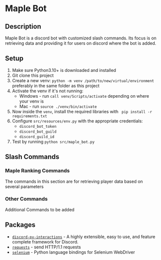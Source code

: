 # Maple Bot

## Description

Maple Bot is a discord bot with customized slash commands. Its focus is on retrieving data and providing it for users on
discord where the bot is added.

## Setup
1. Make sure Python3.10+ is downloaded and installed
2. Git clone this project 
3. Create a new venv: `python -m venv /path/to/new/virtual/environment` preferably in the same folder as this project
4. Activate the venv if it's not running:
   - Windows - run `call venv/Scripts/activate` depending on where your venv is
   - Mac - run `source ./venv/bin/activate`
5. Now inside the `venv`, install the required libraries with ` pip install -r requirements.txt`
6. Configure `src/resources/env.py` with the appropriate credentials:
   - `discord_bot_token` 
   - `discord_bot_guild`
   - `discord_guild_id`
7. Test by running `python src/maple_bot.py`

## Slash Commands
### Maple Ranking Commands
The commands in this section are for retrieving player data based on several parameters

### Other Commands
Additional Commands to be added

## Packages
- [`discord-py-interactions`](https://pypi.org/project/discord-py-interactions/) - A highly extensible, easy to use, and feature complete framework for Discord.
- [`requests`](https://pypi.org/project/requests/) -  send HTTP/1.1 requests
- [`selenium`](https://pypi.org/project/selenium/) - Python language bindings for Selenium WebDriver

